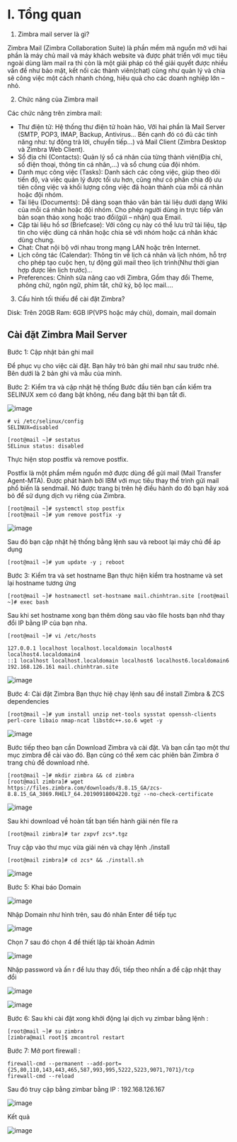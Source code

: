 # I. Tổng quan

1. Zimbra mail server là gì? 

Zimbra Mail (Zimbra Collaboration Suite)  là phần mềm mã nguồn mở với hai phần là máy chủ mail và máy khách website và được phát triển với mục tiêu ngoài dùng làm mail ra thì còn là một giải pháp có thể giải quyết được nhiều vấn đề như bảo mật, kết nối các thành viên(chat) cũng như quản lý và chia sẽ công việc một cách nhanh chóng, hiệu quả cho các doanh nghiệp lớn – nhỏ.

2. Chức năng của Zimbra mail

Các chức năng trên zimbra mail:

- Thư điện tử: Hệ thống thư điện tử hoàn hảo, Với hai phần là Mail Server (SMTP, POP3, IMAP, Backup, Antivirus… Bên cạnh đó có đủ các tính năng như: tự động trả lời, chuyển tiếp…) và Mail Client (Zimbra Desktop và Zimbra Web Client).
- Sổ địa chỉ (Contacts): Quản lý sổ cá nhân của từng thành viên(Địa chỉ, số điện thoại, thông tin cá nhân,…) và sổ chung của đội nhóm.
- Danh mục công việc (Tasks): Danh sách các công việc, giúp theo dõi tiến độ, và việc quản lý được tối ưu hơn, cũng như có phân chia độ ưu tiên công việc và khối lượng công việc đã hoàn thành của mỗi cá nhân hoặc đội nhóm.
- Tài liệu (Documents): Dễ dàng soạn thảo văn bản tài liệu dưới dạng Wiki của mỗi cá nhân hoặc đội nhóm. Cho phép người dùng in trực tiếp văn bản soạn thảo xong hoặc trao đổi(gửi – nhận) qua Email.
- Cặp tài liệu hồ sơ (Briefcase): Với công cụ này có thể lưu trữ tài liệu, tập tin cho việc dùng cá nhân hoặc chia sẻ với nhóm hoặc cá nhân khác dùng chung.
- Chat: Chat nội bộ với nhau trong mạng LAN hoặc trên Internet.
- Lịch công tác (Calendar): Thông tin về lịch cá nhân và lịch nhóm, hỗ trợ cho phép tạo cuộc hẹn, tự động gửi mail theo lịch trình(Như thời gian hợp được lên lịch trước)…
- Preferences: Chỉnh sửa nâng cao với Zimbra, Gồm thay đổi Theme, phông chữ, ngôn ngữ, phím tắt, chữ ký, bộ lọc mail….

3. Cấu hình tối thiếu để cài đặt Zimbra?

Disk: Trên 20GB
Ram: 6GB
IP(VPS hoặc máy chủ), domain, mail domain

## Cài đặt Zimbra Mail Server

Bước 1: Cập nhật bản ghi mail

Để phục vụ cho việc cài đặt. Bạn hãy trỏ bản ghi mail như sau trước nhé. Bên dưới là 2 bản ghi và mẫu của mình.

Bước 2:  Kiểm tra và cập nhật hệ thống
Bước đầu tiên bạn cần kiểm tra SELINUX xem có đang bật không, nếu đang bật thì bạn tắt đi.

![image](https://user-images.githubusercontent.com/97047640/173772917-efb3bc0a-9c22-4f03-bfcf-0aaf3055335e.png)

```
# vi /etc/selinux/config
SELINUX=disabled
```
```
[root@mail ~]# sestatus
SELinux status: disabled
```

Thực hiện stop postfix và remove postfix.

Postfix là một phầm mềm nguồn mở được dùng để gửi mail (Mail Transfer Agent-MTA). Được phát hành bởi IBM với mục tiêu thay thế trình gửi mail phổ biến là sendmail. Nó được trang bị trên hệ điều hành do đó bạn hãy xoá bỏ để sử dụng dịch vụ riêng của Zimbra.

```
[root@mail ~]# systemctl stop postfix
[root@mail ~]# yum remove postfix -y
```
![image](https://user-images.githubusercontent.com/97047640/173773176-ad9e4e54-a96c-4ce3-b2c0-a149961c6901.png)

Sau đó bạn cập nhật hệ thống bằng lệnh sau và reboot lại máy chủ để áp dụng

`[root@mail ~]# yum update -y ; reboot`

Bước 3: Kiểm tra và set hostname
Bạn thực hiện kiểm tra hostname và set lại hostname tương ứng

`[root@mail ~]# hostnamectl set-hostname mail.chinhtran.site
[root@mail ~]# exec bash`

Sau khi set hostname xong bạn thêm dòng sau vào file hosts bạn nhớ thay đổi IP bằng IP của bạn nha.

`[root@mail ~]# vi /etc/hosts`

```
127.0.0.1 localhost localhost.localdomain localhost4 localhost4.localdomain4
::1 localhost localhost.localdomain localhost6 localhost6.localdomain6
192.168.126.161 mail.chinhtran.site
```

![image](https://user-images.githubusercontent.com/97047640/173776357-87c7e371-bdf7-408b-896f-a3a35ed0dd58.png)

Bước 4: Cài đặt Zimbra
Bạn thực hiệ chạy lệnh sau để install Zimbra & ZCS dependencies
```
[root@mail ~]# yum install unzip net-tools sysstat openssh-clients perl-core libaio nmap-ncat libstdc++.so.6 wget -y
```

![image](https://user-images.githubusercontent.com/97047640/174704856-ed2ab3e6-9c5b-4a9c-85c0-375060f7cb2e.png)

Bước tiếp theo bạn cần Download Zimbra và cài đặt. Và bạn cần tạo một thư mục zimbra để cài vào đó. Bạn cũng có thể xem các phiên bản Zimbra ở trang chủ để download nhé.
```
[root@mail ~]# mkdir zimbra && cd zimbra
[root@mail zimbra]# wget https://files.zimbra.com/downloads/8.8.15_GA/zcs-8.8.15_GA_3869.RHEL7_64.20190918004220.tgz --no-check-certificate
```

![image](https://user-images.githubusercontent.com/97047640/174704922-717f0c8f-ed0f-431d-8b6e-a30cea539200.png)

Sau khi download về hoàn tất bạn tiến hành giải nén file ra

`[root@mail zimbra]# tar zxpvf zcs*.tgz`

Truy cập vào thư mục vừa giải nén và chạy lệnh ./install

`[root@mail zimbra]# cd zcs* && ./install.sh`

![image](https://user-images.githubusercontent.com/97047640/174704980-bfe54989-1112-4178-8f60-9578db00f018.png)


Bước 5: Khai báo Domain 

![image](https://user-images.githubusercontent.com/97047640/174705375-70118e3e-c184-4c21-9574-15cdb81d1f4f.png)

Nhập Domain như hình trên, sau đó nhân Enter để tiếp tục

![image](https://user-images.githubusercontent.com/97047640/174705531-999741d3-2b35-4896-ae7f-8ce6c5ff736d.png)

Chọn 7 sau đó chọn 4 để thiết lập tài khoản Admin

![image](https://user-images.githubusercontent.com/97047640/174705790-6b875892-4d42-4c7b-9eb2-3f6e4a7a5c72.png)

Nhập password và ấn r để lưu thay đổi, tiếp theo nhấn a để cập nhật thay đổi

![image](https://user-images.githubusercontent.com/97047640/174706057-b1c23a2c-c51d-4d72-a201-42623a8a0e5f.png)

![image](https://user-images.githubusercontent.com/97047640/174706161-789b36cb-d5a2-4f70-a9b0-9c990b75d591.png)

Bước 6: Sau khi cài đặt xong khởi động lại dịch vụ zimbar bằng lệnh :

```
[root@mail ~]# su zimbra
[zimbra@mail root]$ zmcontrol restart
```

Bước 7: Mở port firewall :

```
firewall-cmd --permanent --add-port={25,80,110,143,443,465,587,993,995,5222,5223,9071,7071}/tcp
firewall-cmd --reload
```

Sau đó truy cập bằng zimbar bằng IP : 192.168.126.167

![image](https://user-images.githubusercontent.com/97047640/174734916-46d1aa77-610c-41a2-9f18-1b5f50baa100.png)

Kết quả 

![image](https://user-images.githubusercontent.com/97047640/174735348-23e18faf-c2db-402d-bb29-fed0bf831c81.png)

